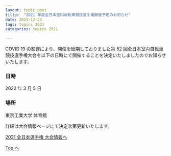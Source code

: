 ```yaml
---
layout: topic_post
title:  "2021 年度全日本室内自転車競技選手権開催予定のお知らせ"
date: 2021-12-24
tags: topics 2021
categories: topics 2021

---
```


COVID 19 の影響により、開催を延期しておりました第 52 回全日本室内自転車競技選手権大会を以下の日時にて開催することを決定いたしましたのでお知らせいたします。

### 日時

2022 年 3 月 5 日

### 場所

東京工業大学 体育館

詳細は大会情報ページにて決定次第更新いたします。

<a class="btn btn-primary btn-sm" href="{{ site.baseurl }}{% post_url /competition_info/2021/2022-03-05-japan-championship-2021 %}">2021 全日本選手権 大会情報へ</a>

<a class="btn btn-primary btn-sm" href="{{ site.url }}">Top へ</a>
